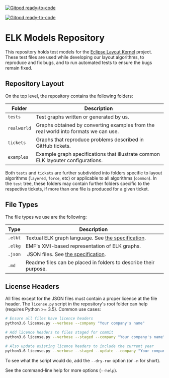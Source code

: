[![Gitpod ready-to-code](https://img.shields.io/badge/Gitpod-ready--to--code-blue?logo=gitpod)](https://gitpod.io/#https://github.com/eclipse/elk-models)

[![Gitpod ready-to-code](https://img.shields.io/badge/Gitpod-ready--to--code-blue?logo=gitpod)](https://gitpod.io/#https://github.com/eclipse/elk-models)

# ELK Models Repository

This repository holds test models for the [Eclipse Layout Kernel](https://github.com/eclipse/elk) project.
These test files are used while developing our layout algorithms, to reproduce and fix bugs, and to run automated tests to ensure the bugs remain fixed.


## Repository Layout

On the top level, the repository contains the following folders:

Folder     |  Description
-----------|-------------
`tests`    | Test graphs written or generated by us.
`realworld`| Graphs obtained by converting examples from the real world into formats we can use.
`tickets`  | Graphs that reproduce problems described in GitHub tickets.
`examples` | Example graph specifications that illustrate common ELK layouter configurations.

Both `tests` and `tickets` are further subdivided into folders specific to layout algorithms (`layered`, `force`, etc) or applicable to all algorithms (`common`). In the `test` tree, these folders may contain further folders specific to the respective tickets, if more than one file is produced for a given ticket.


## File Types

The file types we use are the following:

Type      | Description
----------|--------------------
`.elkt`   | Textual ELK graph language. See [the specification](https://www.eclipse.org/elk/documentation/tooldevelopers/graphdatastructure/elktextformat.html).
`.elkg`   | EMF's XMI-based representation of ELK graphs.
`.json`   | JSON files. See [the specification](https://www.eclipse.org/elk/documentation/tooldevelopers/graphdatastructure/jsonformat.html).
`.md`     | Readme files can be placed in folders to describe their purpose.


## License Headers

All files except for the JSON files must contain a proper licence at the file header.
The `license.py` script in the repository's root folder can help (requires Python >= 3.5).
Common use cases:

```bash
# Ensure all files have licence headers
python3.6 license.py --verbose --company "Your company's name"

# Add licence headers to files staged for commit
python3.6 license.py --verbose --staged --company "Your company's name"

# Also update existing licence headers to include the current year
python3.6 license.py --verbose --staged --update --company "Your company's name"
```

To see what the script would do, add the `--dry-run` option (or `-n` for short).

See the command-line help for more options (`--help`).
